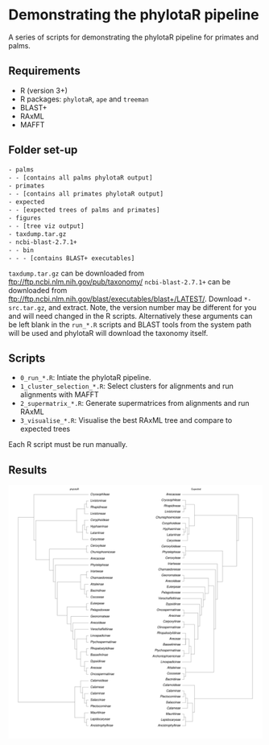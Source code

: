 # Demonstrating the phylotaR pipeline
A series of scripts for demonstrating the phylotaR pipeline for primates and palms.

## Requirements
- R (version 3+)
- R packages: `phylotaR`, `ape` and `treeman`
- BLAST+
- RAxML
- MAFFT

## Folder set-up
```
- palms
- - [contains all palms phylotaR output]
- primates
- - [contains all primates phylotaR output]
- expected
- - [expected trees of palms and primates]
- figures
- - [tree viz output]
- taxdump.tar.gz
- ncbi-blast-2.7.1+
- - bin
- - - [contains BLAST+ executables]
```

`taxdump.tar.gz` can be downloaded from ftp://ftp.ncbi.nlm.nih.gov/pub/taxonomy/
`ncbi-blast-2.7.1+` can be downloaded from ftp://ftp.ncbi.nlm.nih.gov/blast/executables/blast+/LATEST/. Download `*-src.tar.gz`, and extract. Note, the version number may be different for you and will need changed in the R scripts. Alternatively these arguments can be left blank in the `run_*.R` scripts and BLAST tools from the system path will be used and phylotaR will download the taxonomy itself.

## Scripts
- `0_run_*.R`: Intiate the phylotaR pipeline.
- `1_cluster_selection_*.R`: Select clusters for alignments and run alignments with MAFFT
- `2_supermatrix_*.R`: Generate supermatrices from alignments and run RAxML
- `3_visualise_*.R`: Visualise the best RAxML tree and compare to expected trees

Each R script must be run manually.

## Results

![Palms](https://raw.githubusercontent.com/AntonelliLab/phylotaR_demo/master/figures/palms_coplot.png)
